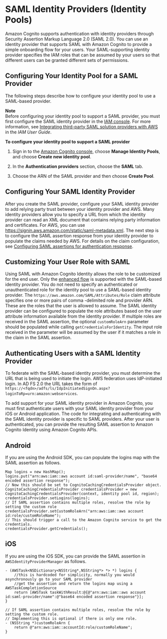 # SAML Identity Providers \(Identity Pools\)<a name="saml-identity-provider"></a>

Amazon Cognito supports authentication with identity providers through Security Assertion Markup Language 2\.0 \(SAML 2\.0\)\. You can use an identity provider that supports SAML with Amazon Cognito to provide a simple onboarding flow for your users\. Your SAML\-supporting identity provider specifies the IAM roles that can be assumed by your users so that different users can be granted different sets of permissions\. 

## Configuring Your Identity Pool for a SAML Provider<a name="configure-identity-pool-saml-provider"></a>

The following steps describe how to configure your identity pool to use a SAML\-based provider\.

**Note**  
Before configuring your identity pool to support a SAML provider, you must first configure the SAML identity provider in the [IAM console](https://console.aws.amazon.com/iam)\. For more information, see [Integrating third\-party SAML solution providers with AWS](https://docs.aws.amazon.com/IAM/latest/UserGuide/id_roles_providers_saml_3rd-party.html) in the *IAM User Guide*\. 

**To configure your identity pool to support a SAML provider**

1. Sign in to the [Amazon Cognito console](https://console.aws.amazon.com/cognito/home), choose **Manage Identity Pools**, and choose **Create new identity pool**\.

1. In the **Authentication providers** section, choose the **SAML** tab\.

1. Choose the ARN of the SAML provider and then choose **Create Pool**\.

## Configuring Your SAML Identity Provider<a name="configure-your-saml-identity-provider"></a>

After you create the SAML provider, configure your SAML identity provider to add relying party trust between your identity provider and AWS\. Many identity providers allow you to specify a URL from which the identity provider can read an XML document that contains relying party information and certificates\. For AWS, you can use [https://signin\.aws\.amazon\.com/static/saml\-metadata\.xml](https://signin.aws.amazon.com/static/saml-metadata.xml)\. The next step is to configure the SAML assertion response from your identity provider to populate the claims needed by AWS\. For details on the claim configuration, see [Configuring SAML assertions for authentication response](https://docs.aws.amazon.com/IAM/latest/UserGuide/id_roles_providers_create_saml_assertions.html)\. 

## Customizing Your User Role with SAML<a name="role-customization-saml"></a>

Using SAML with Amazon Cognito Identity allows the role to be customized for the end user\. Only the [enhanced flow](authentication-flow.md) is supported with the SAML\-based identity provider\. You do not need to specify an authenticated or unauthenticated role for the identity pool to use a SAML\-based identity provider\. The `https://aws.amazon.com/SAML/Attributes/Role` claim attribute specifies one or more pairs of comma \-delimited role and provider ARN\. These are the roles that the user is allowed to assume\. The SAML identity provider can be configured to populate the role attributes based on the user attribute information available from the identity provider\. If multiple roles are received in the SAML assertion, the optional `customRoleArn` parameter should be populated while calling `getCredentialsForIdentity`\. The input role received in the parameter will be assumed by the user if it matches a role in the claim in the SAML assertion\. 

## Authenticating Users with a SAML Identity Provider<a name="authenticate-user-with-saml"></a>

To federate with the SAML\-based identity provider, you must determine the URL that is being used to initiate the login\. AWS federation uses IdP\-initiated login\. In AD FS 2\.0 the URL takes the form of `https://<fqdn>/adfs/ls/IdpInitiatedSignOn.aspx?loginToRp=urn:amazon:webservices`\. 

To add support for your SAML identity provider in Amazon Cognito, you must first authenticate users with your SAML identity provider from your iOS or Android application\. The code for integrating and authenticating with the SAML identity provider is specific to SAML providers\. After your user is authenticated, you can provide the resulting SAML assertion to Amazon Cognito Identity using Amazon Cognito APIs\. 

## Android<a name="populate-saml-assertions.android"></a>

If you are using the Android SDK, you can populate the logins map with the SAML assertion as follows\.

```
Map logins = new HashMap();
logins.put("arn:aws:iam::aws account id:saml-provider/name", "base64 encoded assertion response");
// Now this should be set to CognitoCachingCredentialsProvider object.
CognitoCachingCredentialsProvider credentialsProvider = new CognitoCachingCredentialsProvider(context, identity pool id, region);
credentialsProvider.setLogins(logins);
// If SAML assertion contains multiple roles, resolve the role by setting the custom role
credentialsProvider.setCustomRoleArn("arn:aws:iam::aws account id:role/customRoleName");
// This should trigger a call to the Amazon Cognito service to get the credentials.
credentialsProvider.getCredentials();
```

## iOS<a name="populate-saml-assertions.ios"></a>

If you are using the iOS SDK, you can provide the SAML assertion in `AWSIdentityProviderManager` as follows\.

```
- (AWSTask<NSDictionary<NSString*,NSString*> *> *) logins {
    //this is hardcoded for simplicity, normally you would asynchronously go to your SAML provider 
    //get the assertion and return the logins map using a AWSTaskCompletionSource
    return [AWSTask taskWithResult:@{@"arn:aws:iam::aws account id:saml-provider/name":@"base64 encoded assertion response"}];
}
 
// If SAML assertion contains multiple roles, resolve the role by setting the custom role.
// Implementing this is optional if there is only one role.
- (NSString *)customRoleArn {
    return @"arn:aws:iam::accountId:role/customRoleName";
}
```